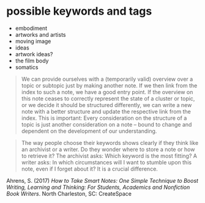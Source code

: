 # possible keywords and tags

- embodiment
- artworks and artists
- moving image
- ideas
- artwork ideas? 
- the film body
- somatics



>We can provide ourselves with a (temporarily valid) overview over a topic or subtopic just by making another note. If we then link from the index to such a note, we have a good entry point. If the overview on this note ceases to correctly represent the state of a cluster or topic, or we decide it should be structured differently, we can write a new note with a better structure and update the respective link from the index. This is important: Every consideration on the structure of a topic is just another consideration on a note – bound to change and dependent on the development of our understanding.

>The way people choose their keywords shows clearly if they think like an archivist or a writer. Do they wonder where to store a note or how to retrieve it? The archivist asks: Which keyword is the most fitting? A writer asks: In which circumstances will I want to stumble upon this note, even if I forget about it? It is a crucial difference.


Ahrens, S. (2017) _How to Take Smart Notes: One Simple Technique to Boost Writing, Learning and Thinking: For Students, Academics and Nonfiction Book Writers_. North Charleston, SC: CreateSpace
